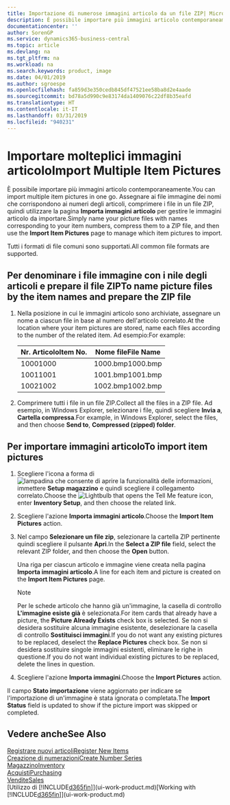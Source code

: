 ```yaml
---
title: Importazione di numerose immagini articolo da un file ZIP| Microsoft Docs
description: È possibile importare più immagini articolo contemporaneamente. Assegnare ai file immagine dei nomi che corrispondono ai numeri degli articoli, comprimere i file in un file zip, quindi utilizzare la pagina Importa immagini articolo per gestire le immagini articolo da importare.
documentationcenter: ''
author: SorenGP
ms.service: dynamics365-business-central
ms.topic: article
ms.devlang: na
ms.tgt_pltfrm: na
ms.workload: na
ms.search.keywords: product, image
ms.date: 04/01/2019
ms.author: sgroespe
ms.openlocfilehash: fa859d3e350cedb845df47521ee58ba8d2e4aade
ms.sourcegitcommit: bd78a5d990c9e83174da1409076c22df8b35eafd
ms.translationtype: HT
ms.contentlocale: it-IT
ms.lasthandoff: 03/31/2019
ms.locfileid: "940231"
---
```

# <a name="import-multiple-item-pictures"></a><span data-ttu-id="bbf51-104">Importare molteplici immagini articolo</span><span class="sxs-lookup"><span data-stu-id="bbf51-104">Import Multiple Item Pictures</span></span>
<span data-ttu-id="bbf51-105">È possibile importare più immagini articolo contemporaneamente.</span><span class="sxs-lookup"><span data-stu-id="bbf51-105">You can import multiple item pictures in one go.</span></span> <span data-ttu-id="bbf51-106">Assegnare ai file immagine dei nomi che corrispondono ai numeri degli articoli, comprimere i file in un file ZIP, quindi utilizzare la pagina **Importa immagini articolo** per gestire le immagini articolo da importare.</span><span class="sxs-lookup"><span data-stu-id="bbf51-106">Simply name your picture files with names corresponding to your item numbers, compress them to a ZIP file, and then use the **Import Item Pictures** page to manage which item pictures to import.</span></span>

<span data-ttu-id="bbf51-107">Tutti i formati di file comuni sono supportati.</span><span class="sxs-lookup"><span data-stu-id="bbf51-107">All common file formats are supported.</span></span>

## <a name="to-name-picture-files-by-the-item-names-and-prepare-the-zip-file"></a><span data-ttu-id="bbf51-108">Per denominare i file immagine con i nile degli articoli e prepare il file ZIP</span><span class="sxs-lookup"><span data-stu-id="bbf51-108">To name picture files by the item names and prepare the ZIP file</span></span>
1. <span data-ttu-id="bbf51-109">Nella posizione in cui le immagini articolo sono archiviate, assegnare un nome a ciascun file in base al numero dell'articolo correlato.</span><span class="sxs-lookup"><span data-stu-id="bbf51-109">At the location where your item pictures are stored, name each files according to the number of the related item.</span></span> <span data-ttu-id="bbf51-110">Ad esempio:</span><span class="sxs-lookup"><span data-stu-id="bbf51-110">For example:</span></span>

    |<span data-ttu-id="bbf51-111">Nr. Articolo</span><span class="sxs-lookup"><span data-stu-id="bbf51-111">Item No.</span></span>|<span data-ttu-id="bbf51-112">Nome file</span><span class="sxs-lookup"><span data-stu-id="bbf51-112">File Name</span></span>|
    |-|-|
    |<span data-ttu-id="bbf51-113">1000</span><span class="sxs-lookup"><span data-stu-id="bbf51-113">1000</span></span>|<span data-ttu-id="bbf51-114">1000.bmp</span><span class="sxs-lookup"><span data-stu-id="bbf51-114">1000.bmp</span></span>|
    |<span data-ttu-id="bbf51-115">1001</span><span class="sxs-lookup"><span data-stu-id="bbf51-115">1001</span></span>|<span data-ttu-id="bbf51-116">1001.bmp</span><span class="sxs-lookup"><span data-stu-id="bbf51-116">1001.bmp</span></span>|
    |<span data-ttu-id="bbf51-117">1002</span><span class="sxs-lookup"><span data-stu-id="bbf51-117">1002</span></span>|<span data-ttu-id="bbf51-118">1002.bmp</span><span class="sxs-lookup"><span data-stu-id="bbf51-118">1002.bmp</span></span>|

2. <span data-ttu-id="bbf51-119">Comprimere tutti i file in un file ZIP.</span><span class="sxs-lookup"><span data-stu-id="bbf51-119">Collect all the files in a ZIP file.</span></span> <span data-ttu-id="bbf51-120">Ad esempio, in Windows Explorer, selezionare i file, quindi scegliere **Invia a**, **Cartella compressa**.</span><span class="sxs-lookup"><span data-stu-id="bbf51-120">For example, in Windows Explorer, select the files, and then choose **Send to**, **Compressed (zipped) folder**.</span></span>     

## <a name="to-import-item-pictures"></a><span data-ttu-id="bbf51-121">Per importare immagini articolo</span><span class="sxs-lookup"><span data-stu-id="bbf51-121">To import item pictures</span></span>
1. <span data-ttu-id="bbf51-122">Scegliere l'icona a forma di ![lampadina che consente di aprire la funzionalità delle informazioni](media/ui-search/search_small.png "Informazioni sull'operazione che si desidera eseguire"), immettere **Setup magazzino** e quindi scegliere il collegamento correlato.</span><span class="sxs-lookup"><span data-stu-id="bbf51-122">Choose the ![Lightbulb that opens the Tell Me feature](media/ui-search/search_small.png "Tell me what you want to do") icon, enter **Inventory Setup**, and then choose the related link.</span></span>
2. <span data-ttu-id="bbf51-123">Scegliere l'azione **Importa immagini articolo**.</span><span class="sxs-lookup"><span data-stu-id="bbf51-123">Choose the **Import Item Pictures** action.</span></span>
3. <span data-ttu-id="bbf51-124">Nel campo **Selezionare un file zip**, selezionare la cartella ZIP pertinente quindi scegliere il pulsante **Apri**.</span><span class="sxs-lookup"><span data-stu-id="bbf51-124">In the **Select a ZIP file** field, select the relevant ZIP folder, and then choose the **Open** button.</span></span>

    <span data-ttu-id="bbf51-125">Una riga per ciascun articolo e immagine viene creata nella pagina **Importa immagini articolo**.</span><span class="sxs-lookup"><span data-stu-id="bbf51-125">A line for each item and picture is created on the **Import Item Pictures** page.</span></span>

    > [!NOTE]
    > <span data-ttu-id="bbf51-126">Per le schede articolo che hanno già un'immagine, la casella di controllo **L'immagine esiste già** è selezionata.</span><span class="sxs-lookup"><span data-stu-id="bbf51-126">For item cards that already have a picture, the **Picture Already Exists** check box is selected.</span></span> <span data-ttu-id="bbf51-127">Se non si desidera sostituire alcuna immagine esistente, deselezionare la casella di controllo **Sostituisci immagini**.</span><span class="sxs-lookup"><span data-stu-id="bbf51-127">If you do not want any existing pictures to be replaced, deselect the **Replace Pictures** check box.</span></span> <span data-ttu-id="bbf51-128">Se non si desidera sostituire singole immagini esistenti, eliminare le righe in questione.</span><span class="sxs-lookup"><span data-stu-id="bbf51-128">If you do not want individual existing pictures to be replaced, delete the lines in question.</span></span>

3. <span data-ttu-id="bbf51-129">Scegliere l'azione **Importa immagini**.</span><span class="sxs-lookup"><span data-stu-id="bbf51-129">Choose the **Import Pictures** action.</span></span>

<span data-ttu-id="bbf51-130">Il campo **Stato importazione** viene aggiornato per indicare se l'importazione di un'immagine è stata ignorata o completata.</span><span class="sxs-lookup"><span data-stu-id="bbf51-130">The **Import Status** field is updated to show if the picture import was skipped or completed.</span></span>       

## <a name="see-also"></a><span data-ttu-id="bbf51-131">Vedere anche</span><span class="sxs-lookup"><span data-stu-id="bbf51-131">See Also</span></span>
[<span data-ttu-id="bbf51-132">Registrare nuovi articoli</span><span class="sxs-lookup"><span data-stu-id="bbf51-132">Register New Items</span></span>](inventory-how-register-new-items.md)  
[<span data-ttu-id="bbf51-133">Creazione di numerazioni</span><span class="sxs-lookup"><span data-stu-id="bbf51-133">Create Number Series</span></span>](ui-create-number-series.md)  
[<span data-ttu-id="bbf51-134">Magazzino</span><span class="sxs-lookup"><span data-stu-id="bbf51-134">Inventory</span></span>](inventory-manage-inventory.md)  
[<span data-ttu-id="bbf51-135">Acquisti</span><span class="sxs-lookup"><span data-stu-id="bbf51-135">Purchasing</span></span>](purchasing-manage-purchasing.md)  
[<span data-ttu-id="bbf51-136">Vendite</span><span class="sxs-lookup"><span data-stu-id="bbf51-136">Sales</span></span>](sales-manage-sales.md)  
<span data-ttu-id="bbf51-137">[Utilizzo di [!INCLUDE[d365fin](includes/d365fin_md.md)]](ui-work-product.md)</span><span class="sxs-lookup"><span data-stu-id="bbf51-137">[Working with [!INCLUDE[d365fin](includes/d365fin_md.md)]](ui-work-product.md)</span></span>
